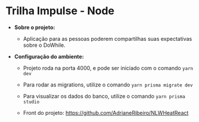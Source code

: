 # Trilha Impulse - Node

- <b> Sobre o projeto: </b>

    - Aplicação para as pessoas poderem compartilhas suas expectativas sobre o DoWhile.
 

- <b> Configuração do ambiente: </b>

    - Projeto roda na porta 4000, e pode ser iniciado com o comando `yarn dev`

    - Para rodar as migrations, utilize o comando `yarn prisma migrate dev`

    - Para visualizar os dados do banco, utilize o comando `yarn prisma studio`

    - Front do projeto: https://github.com/AdrianeRibeiro/NLWHeatReact
